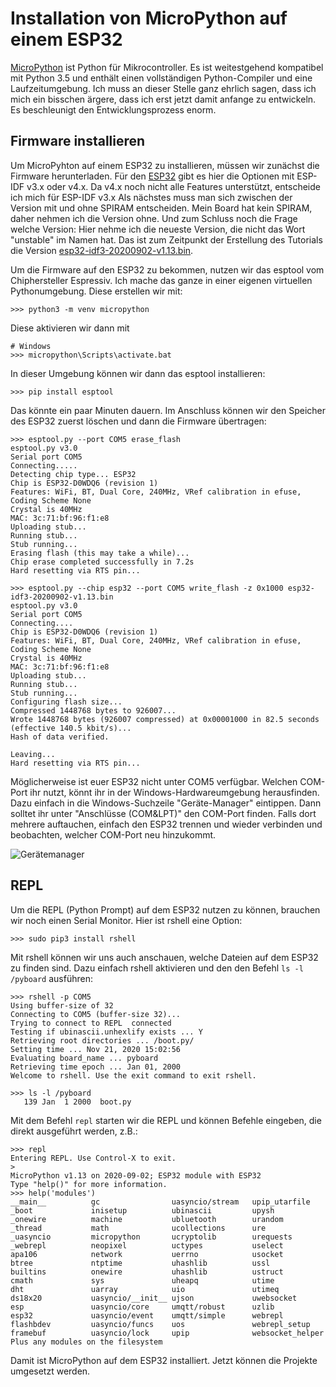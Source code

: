 # Installation von MicroPython auf einem ESP32

[MicroPython](https://www.micropython.org/) ist Python für Mikrocontroller. Es ist weitestgehend kompatibel mit Python 3.5 und enthält einen vollständigen Python-Compiler und eine Laufzeitumgebung. Ich muss an dieser Stelle ganz ehrlich sagen, dass ich mich ein bisschen ärgere, dass ich erst jetzt damit anfange zu entwickeln. Es beschleunigt den Entwicklungsprozess enorm.

## Firmware installieren

Um MicroPyhton auf einem ESP32 zu installieren, müssen wir zunächst die Firmware herunterladen. Für den [ESP32](https://micropython.org/download/esp32/) gibt es hier die Optionen mit ESP-IDF v3.x oder v4.x. Da v4.x noch nicht alle Features unterstützt, entscheide ich mich für ESP-IDF v3.x Als nächstes muss man sich zwischen der Version mit und ohne SPIRAM entscheiden. Mein Board hat kein SPIRAM, daher nehmen ich die Version ohne. Und zum Schluss noch die Frage welche Version: Hier nehme ich die neueste Version, die nicht das Wort "unstable" im Namen hat. Das ist zum Zeitpunkt der Erstellung des Tutorials die Version [esp32-idf3-20200902-v1.13.bin](https://micropython.org/resources/firmware/esp32-idf3-20200902-v1.13.bin).

Um die Firmware auf den ESP32 zu bekommen, nutzen wir das esptool vom Chiphersteller Espressiv. Ich mache das ganze in einer eigenen virtuellen Pythonumgebung. Diese erstellen wir mit:

```shell
>>> python3 -m venv micropython
```
Diese aktivieren wir dann mit 
```shell
# Windows
>>> micropython\Scripts\activate.bat
```
In dieser Umgebung können wir dann das esptool installieren:
```shell
>>> pip install esptool
```
Das könnte ein paar Minuten dauern.
Im Anschluss können wir den Speicher des ESP32 zuerst löschen und dann die Firmware übertragen:
```shell
>>> esptool.py --port COM5 erase_flash
esptool.py v3.0
Serial port COM5
Connecting.....
Detecting chip type... ESP32
Chip is ESP32-D0WDQ6 (revision 1)
Features: WiFi, BT, Dual Core, 240MHz, VRef calibration in efuse, Coding Scheme None
Crystal is 40MHz
MAC: 3c:71:bf:96:f1:e8
Uploading stub...
Running stub...
Stub running...
Erasing flash (this may take a while)...
Chip erase completed successfully in 7.2s
Hard resetting via RTS pin...

>>> esptool.py --chip esp32 --port COM5 write_flash -z 0x1000 esp32-idf3-20200902-v1.13.bin
esptool.py v3.0
Serial port COM5
Connecting....
Chip is ESP32-D0WDQ6 (revision 1)
Features: WiFi, BT, Dual Core, 240MHz, VRef calibration in efuse, Coding Scheme None
Crystal is 40MHz
MAC: 3c:71:bf:96:f1:e8
Uploading stub...
Running stub...
Stub running...
Configuring flash size...
Compressed 1448768 bytes to 926007...
Wrote 1448768 bytes (926007 compressed) at 0x00001000 in 82.5 seconds (effective 140.5 kbit/s)...
Hash of data verified.

Leaving...
Hard resetting via RTS pin...
```
Möglicherweise ist euer ESP32 nicht unter COM5 verfügbar. Welchen COM-Port ihr nutzt, könnt ihr in der Windows-Hardwareumgebung herausfinden. Dazu einfach in die Windows-Suchzeile "Geräte-Manager" eintippen. Dann solltet ihr unter "Anschlüsse (COM&LPT)" den COM-Port finden. Falls dort mehrere auftauchen, einfach den ESP32 trennen und wieder verbinden und beobachten, welcher COM-Port neu hinzukommt. 

![Gerätemanager](https://github.com/eydam-prototyping/tutorials_de/blob/master/micropython/ESP32_installation\img\2020-11-21%2013_54_08-Geraetemanager.png)

## REPL

Um die REPL (Python Prompt) auf dem ESP32 nutzen zu können, brauchen wir noch einen Serial Monitor. Hier ist rshell eine Option:

```shell
>>> sudo pip3 install rshell
```

Mit rshell können wir uns auch anschauen, welche Dateien auf dem ESP32 zu finden sind. Dazu einfach rshell aktivieren und den den Befehl `ls -l /pyboard` ausführen:

```shell
>>> rshell -p COM5
Using buffer-size of 32
Connecting to COM5 (buffer-size 32)...
Trying to connect to REPL  connected
Testing if ubinascii.unhexlify exists ... Y
Retrieving root directories ... /boot.py/
Setting time ... Nov 21, 2020 15:02:56
Evaluating board_name ... pyboard
Retrieving time epoch ... Jan 01, 2000
Welcome to rshell. Use the exit command to exit rshell.

>>> ls -l /pyboard
   139 Jan  1 2000  boot.py
```

Mit dem Befehl `repl` starten wir die REPL und können Befehle eingeben, die direkt ausgeführt werden, z.B.:

```shell
>>> repl
Entering REPL. Use Control-X to exit.
>
MicroPython v1.13 on 2020-09-02; ESP32 module with ESP32
Type "help()" for more information.
>>> help('modules')
__main__          gc                uasyncio/stream   upip_utarfile
_boot             inisetup          ubinascii         upysh
_onewire          machine           ubluetooth        urandom
_thread           math              ucollections      ure
_uasyncio         micropython       ucryptolib        urequests
_webrepl          neopixel          uctypes           uselect
apa106            network           uerrno            usocket
btree             ntptime           uhashlib          ussl
builtins          onewire           uhashlib          ustruct
cmath             sys               uheapq            utime
dht               uarray            uio               utimeq
ds18x20           uasyncio/__init__ ujson             uwebsocket
esp               uasyncio/core     umqtt/robust      uzlib
esp32             uasyncio/event    umqtt/simple      webrepl
flashbdev         uasyncio/funcs    uos               webrepl_setup
framebuf          uasyncio/lock     upip              websocket_helper
Plus any modules on the filesystem

```

Damit ist MicroPython auf dem ESP32 installiert. Jetzt können die Projekte umgesetzt werden.